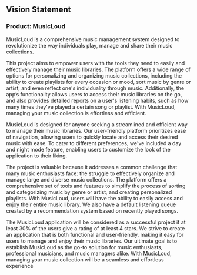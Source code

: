 ## Vision Statement

### Product: MusicLoud
    
MusicLoud is a comprehensive music management system designed to revolutionize the way individuals play, manage and share their music collections. 

This project aims to empower users with the tools they need to easily and effectively manage their music libraries. The platform offers a wide range of options for personalizing and organizing music collections, including the ability to create playlists for every occasion or mood, sort music by genre or artist, and even reflect one's individuality through music. Additionally, the app’s functionality allows users to access their music libraries on the go, and also provides detailed reports on a user's listening habits, such as how many times they've played a certain song or playlist. With MusicLoud, managing your music collection is effortless and efficient.

MusicLoud is designed for anyone seeking a streamlined and efficient way to manage their music libraries. Our user-friendly platform prioritizes ease of navigation, allowing users to quickly locate and access their desired music with ease. To cater to different preferences, we've included a day and night mode feature, enabling users to customize the look of the application to their liking. 

The project is valuable because it addresses a common challenge that many music enthusiasts face: the struggle to effectively organize and manage large and diverse music collections. The platform offers a comprehensive set of tools and features to simplify the process of sorting and categorizing music by genre or artist, and creating personalized playlists. With MusicLoud, users will have the ability to easily access and enjoy their entire music library. We also have a default listening queue created by a recommendation system based on recently played songs.

	
The  MusicLoud application will be considered as a successful project if at least 30% of the users give a rating of at least 4 stars. We strive to create an application that is both functional and user-friendly, making it easy for users to manage and enjoy their music libraries. Our ultimate goal is to establish MusicLoud as the go-to solution for music enthusiasts, professional musicians, and music managers alike. With MusicLoud, managing your music collection will be a seamless and effortless experience


